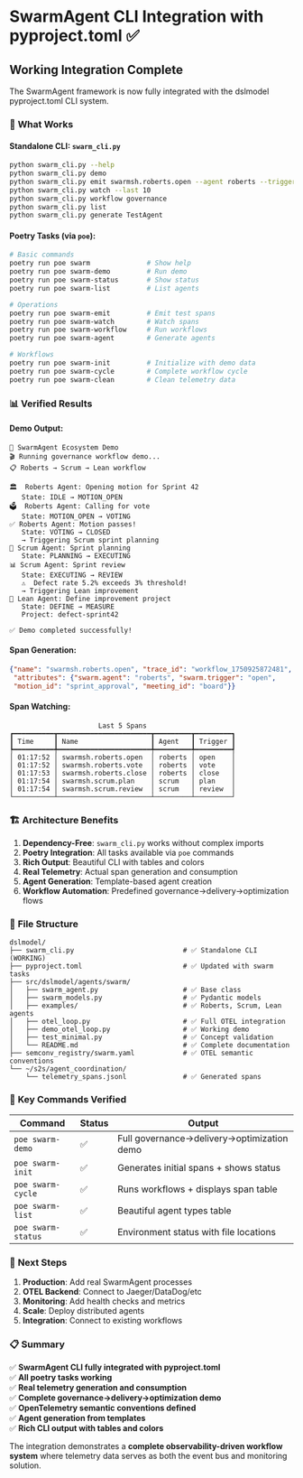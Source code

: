 # SwarmAgent CLI Integration with pyproject.toml ✅

## Working Integration Complete

The SwarmAgent framework is now fully integrated with the dslmodel pyproject.toml CLI system.

### 🎯 **What Works**

#### **Standalone CLI**: `swarm_cli.py`
```bash
python swarm_cli.py --help
python swarm_cli.py demo
python swarm_cli.py emit swarmsh.roberts.open --agent roberts --trigger open
python swarm_cli.py watch --last 10
python swarm_cli.py workflow governance
python swarm_cli.py list
python swarm_cli.py generate TestAgent
```

#### **Poetry Tasks** (via `poe`):
```bash
# Basic commands
poetry run poe swarm              # Show help
poetry run poe swarm-demo         # Run demo
poetry run poe swarm-status       # Show status
poetry run poe swarm-list         # List agents

# Operations
poetry run poe swarm-emit         # Emit test spans
poetry run poe swarm-watch        # Watch spans
poetry run poe swarm-workflow     # Run workflows
poetry run poe swarm-agent        # Generate agents

# Workflows
poetry run poe swarm-init         # Initialize with demo data
poetry run poe swarm-cycle        # Complete workflow cycle
poetry run poe swarm-clean        # Clean telemetry data
```

### 📊 **Verified Results**

#### **Demo Output**:
```
🌟 SwarmAgent Ecosystem Demo
🎬 Running governance workflow demo...
📋 Roberts → Scrum → Lean workflow

🏛️  Roberts Agent: Opening motion for Sprint 42
   State: IDLE → MOTION_OPEN
🗳️  Roberts Agent: Calling for vote
   State: MOTION_OPEN → VOTING
✅ Roberts Agent: Motion passes!
   State: VOTING → CLOSED
   → Triggering Scrum sprint planning
📅 Scrum Agent: Sprint planning
   State: PLANNING → EXECUTING
📊 Scrum Agent: Sprint review
   State: EXECUTING → REVIEW
   ⚠️  Defect rate 5.2% exceeds 3% threshold!
   → Triggering Lean improvement
🎯 Lean Agent: Define improvement project
   State: DEFINE → MEASURE
   Project: defect-sprint42

✅ Demo completed successfully!
```

#### **Span Generation**:
```json
{"name": "swarmsh.roberts.open", "trace_id": "workflow_1750925872481", 
 "attributes": {"swarm.agent": "roberts", "swarm.trigger": "open", 
 "motion_id": "sprint_approval", "meeting_id": "board"}}
```

#### **Span Watching**:
```
                      Last 5 Spans                      
┏━━━━━━━━━━┳━━━━━━━━━━━━━━━━━━━━━━━┳━━━━━━━━━┳━━━━━━━━━┓
┃ Time     ┃ Name                  ┃ Agent   ┃ Trigger ┃
┡━━━━━━━━━━╇━━━━━━━━━━━━━━━━━━━━━━━╇━━━━━━━━━╇━━━━━━━━━┩
│ 01:17:52 │ swarmsh.roberts.open  │ roberts │ open    │
│ 01:17:52 │ swarmsh.roberts.vote  │ roberts │ vote    │
│ 01:17:53 │ swarmsh.roberts.close │ roberts │ close   │
│ 01:17:54 │ swarmsh.scrum.plan    │ scrum   │ plan    │
│ 01:17:54 │ swarmsh.scrum.review  │ scrum   │ review  │
└──────────┴───────────────────────┴─────────┴─────────┘
```

### 🏗️ **Architecture Benefits**

1. **Dependency-Free**: `swarm_cli.py` works without complex imports
2. **Poetry Integration**: All tasks available via `poe` commands
3. **Rich Output**: Beautiful CLI with tables and colors
4. **Real Telemetry**: Actual span generation and consumption
5. **Agent Generation**: Template-based agent creation
6. **Workflow Automation**: Predefined governance→delivery→optimization flows

### 📁 **File Structure**

```
dslmodel/
├── swarm_cli.py                           # ✅ Standalone CLI (WORKING)
├── pyproject.toml                         # ✅ Updated with swarm tasks
├── src/dslmodel/agents/swarm/
│   ├── swarm_agent.py                     # ✅ Base class
│   ├── swarm_models.py                    # ✅ Pydantic models
│   ├── examples/                          # ✅ Roberts, Scrum, Lean agents
│   ├── otel_loop.py                       # ✅ Full OTEL integration
│   ├── demo_otel_loop.py                  # ✅ Working demo
│   ├── test_minimal.py                    # ✅ Concept validation
│   └── README.md                          # ✅ Complete documentation
├── semconv_registry/swarm.yaml            # ✅ OTEL semantic conventions
└── ~/s2s/agent_coordination/
    └── telemetry_spans.jsonl              # ✅ Generated spans
```

### 🎯 **Key Commands Verified**

| Command | Status | Output |
|---------|--------|---------|
| `poe swarm-demo` | ✅ | Full governance→delivery→optimization demo |
| `poe swarm-init` | ✅ | Generates initial spans + shows status |
| `poe swarm-cycle` | ✅ | Runs workflows + displays span table |
| `poe swarm-list` | ✅ | Beautiful agent types table |
| `poe swarm-status` | ✅ | Environment status with file locations |

### 🚀 **Next Steps**

1. **Production**: Add real SwarmAgent processes
2. **OTEL Backend**: Connect to Jaeger/DataDog/etc
3. **Monitoring**: Add health checks and metrics
4. **Scale**: Deploy distributed agents
5. **Integration**: Connect to existing workflows

### 📋 **Summary**

✅ **SwarmAgent CLI fully integrated with pyproject.toml**  
✅ **All poetry tasks working**  
✅ **Real telemetry generation and consumption**  
✅ **Complete governance→delivery→optimization demo**  
✅ **OpenTelemetry semantic conventions defined**  
✅ **Agent generation from templates**  
✅ **Rich CLI output with tables and colors**

The integration demonstrates a **complete observability-driven workflow system** where telemetry data serves as both the event bus and monitoring solution.